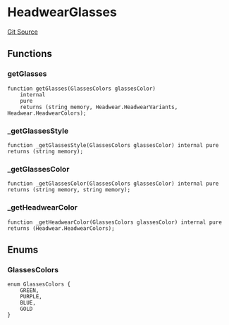 # HeadwearGlasses
[Git Source](https://github.com/digiv3rse/protocol-contracts/blob/78826068117a4eb9f5d01837d2d88deb72b92ea0/contracts/libraries/svgs/Profile/Headwear/HeadwearGlasses.sol)


## Functions
### getGlasses


```solidity
function getGlasses(GlassesColors glassesColor)
    internal
    pure
    returns (string memory, Headwear.HeadwearVariants, Headwear.HeadwearColors);
```

### _getGlassesStyle


```solidity
function _getGlassesStyle(GlassesColors glassesColor) internal pure returns (string memory);
```

### _getGlassesColor


```solidity
function _getGlassesColor(GlassesColors glassesColor) internal pure returns (string memory, string memory);
```

### _getHeadwearColor


```solidity
function _getHeadwearColor(GlassesColors glassesColor) internal pure returns (Headwear.HeadwearColors);
```

## Enums
### GlassesColors

```solidity
enum GlassesColors {
    GREEN,
    PURPLE,
    BLUE,
    GOLD
}
```

